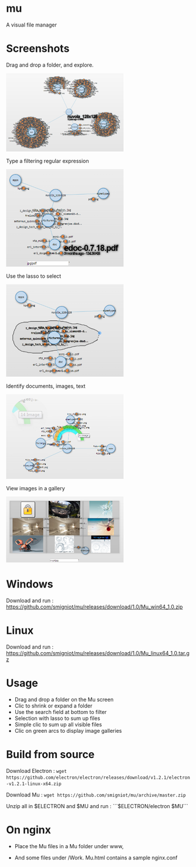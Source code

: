 # mu
A visual file manager

# Screenshots

Drag and drop a folder, and explore.

![1_Explore.png](1_Explore.png)

Type a filtering regular expression

![2_Filter.png](2_Filter.png)

Use the lasso to select

![3_Lasso.png](3_Lasso.png)

Identify documents, images, text

![4_Classify.png](4_Classify.png)

View images in a gallery

![5_ImageGallery.png](5_ImageGallery.png)

# Windows

Download and run : https://github.com/smigniot/mu/releases/download/1.0/Mu_win64_1.0.zip

# Linux

Download and run : https://github.com/smigniot/mu/releases/download/1.0/Mu_linux64_1.0.tar.gz

# Usage

* Drag and drop a folder on the Mu screen
* Clic to shrink or expand a folder
* Use the search field at bottom to filter
* Selection with lasso to sum up files
* Simple clic to sum up all visible files
* Clic on green arcs to display image galleries


# Build from source

Download Electron :
```wget https://github.com/electron/electron/releases/download/v1.2.1/electron-v1.2.1-linux-x64.zip```

Download Mu :
```wget https://github.com/smigniot/mu/archive/master.zip```

Unzip all in $ELECTRON and $MU and run :
```$ELECTRON/electron $MU```


# On nginx

* Place the Mu files in a Mu folder under www,

* And some files under /Work. Mu.html contains a sample nginx.conf

